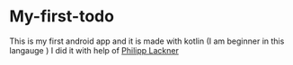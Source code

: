 # My-first-todo
This is my first android app and it is made with kotlin (I am beginner in this langauge ) I did it with help of [Philipp Lackner](https://www.youtube.com/channel/UCKNTZMRHPLXfqlbdOI7mCkg)
